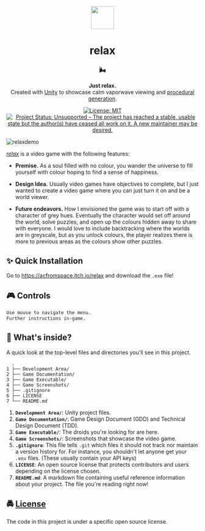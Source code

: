 <!-- HEADING -->

<p align="center">
  <img src="https://user-images.githubusercontent.com/10361542/71635438-7e97da00-2bd9-11ea-9940-8a42bd798a00.png" width="60">
</p>
<h1 align="center">️relax</h1>

<!-- DESCRIPTION -->

<h3 align="center">
  <span role="img" aria-label="Wind Face">🌬️</span>
</h3>
<p align="center">
  <strong>Just relax.</strong><br>
  Created with <a href="https://unity3d.com/" target="_blank">Unity</a> to showcase calm vaporwave viewing and <a href="https://en.wikipedia.org/wiki/Procedural_generation" target="_blank">procedural generation</a>.
</p>

<!-- BADGES -->

<p align="center">
    <a href="https://github.com/acfromspace/relax/blob/master/LICENSE">
        <img src="https://img.shields.io/github/license/mashape/apistatus.svg"
            alt="License: MIT"></a>
    <a href="https://www.repostatus.org/#unsupported">
        <img src="https://www.repostatus.org/badges/latest/unsupported.svg" alt="Project Status: Unsupported – The project has reached a stable, usable state but the author(s) have ceased all work on it. A new maintainer may be desired." /></a>
</p>

<!-- FEATURES -->

![relaxdemo](https://user-images.githubusercontent.com/10361542/45258492-614c5600-b36d-11e8-918b-e3df4c59005a.gif)

[*relax*](https://acfromspace.itch.io/relax) is a video game with the following features:

- **Premise.** As a soul filled with no colour, you wander the universe to fill yourself with colour hoping to find a sense of happiness.

- **Design Idea.** Usually video games have objectives to complete, but I just wanted to create a video game where you can just turn it on and be a world viewer.

- **Future endeavors.** How I envisioned the game was to start off with a character of grey hues. Eventually the character would set off around the world, solve puzzles, and open up the colours hidden away to share with everyone. I would love to include backtracking where the worlds are in greyscale, but as you unlock colours, the player realizes there is more to previous areas as the colours show other puzzles.

<!-- QUICK INSTALLATION -->

## <span role="img" aria-label="Sparkles">✨</span> Quick Installation

Go to <a href="https://acfromspace.itch.io/relax" target="_blank">https://acfromspace.itch.io/relax</a> and download the `.exe` file!

<!-- IN-DEPTH GUIDE -->

## <span role="img" aria-label="Video Game">🎮</span> Controls

```txt
Use mouse to navigate the menu.
Further instructions in-game.
```

<!-- WHAT'S INSIDE? -->

## <span role="img" aria-label="Thinking Face">🤔</span> What's inside?

A quick look at the top-level files and directories you'll see in this project.

```
  .
1 ├── Development Area/
2 ├── Game Documentation/
3 ├── Game Executable/
4 ├── Game Screenshots/
5 ├── .gitignore
6 ├── LICENSE   
7 └── README.md
```

1.  **`Development Area/`**: Unity project files.
2.  **`Game Documentation/`**: Game Design Document (GDD) and Technical Design Document (TDD).
3.  **`Game Executable/`**: The droids you're looking for are here.
4.  **`Game Screenshots/`**: Screenshots that showcase the video game.
5.  **`.gitignore`**: This file tells `.git` which files it should not track nor maintain a version history for. For instance, you shouldn't let anyone get your `.env` files. (These usually contain your API keys)
6.  **`LICENSE`**: An open source license that protects contributors and users depending on the license chosen.
7.  **`README.md`**: A markdown file containing useful reference information about your project. The file you're reading right now!

<!-- LICENSE -->

## <span role="img" aria-label="Oncoming Police Car">🚔</span> [License](LICENSE)

The code in this project is under a specific open source license.
